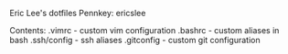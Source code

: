 Eric Lee's dotfiles
Pennkey: ericslee

Contents:
.vimrc - custom vim configuration
.bashrc - custom aliases in bash
.ssh/config - ssh aliases
.gitconfig - custom git configuration

